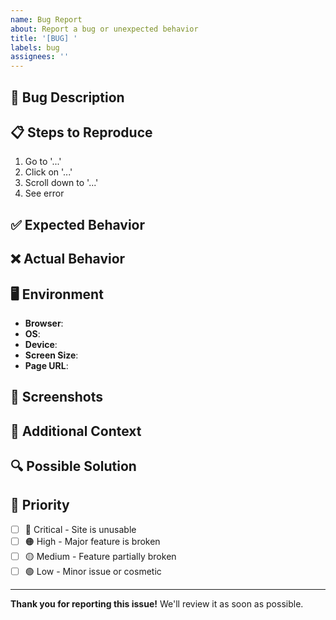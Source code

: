 ```yaml
---
name: Bug Report
about: Report a bug or unexpected behavior
title: '[BUG] '
labels: bug
assignees: ''
---
```


## 🐛 Bug Description
<!-- A clear and concise description of the bug -->



## 📋 Steps to Reproduce
<!-- Steps to reproduce the behavior -->

1. Go to '...'
2. Click on '...'
3. Scroll down to '...'
4. See error

## ✅ Expected Behavior
<!-- What you expected to happen -->



## ❌ Actual Behavior
<!-- What actually happened -->



## 🖥️ Environment

- **Browser**: <!-- Chrome 120 / Firefox 115 / Safari 17 / Edge 120 -->
- **OS**: <!-- Windows 11 / macOS Sonoma / Ubuntu 22.04 / iOS 17 / Android 14 -->
- **Device**: <!-- Desktop / Laptop / Mobile / Tablet -->
- **Screen Size**: <!-- 1920x1080 / 375x667 / etc. -->
- **Page URL**: <!-- https://wasii.dev/... -->

## 📸 Screenshots
<!-- If applicable, add screenshots to help explain the problem -->



## 📝 Additional Context
<!-- Any other information about the problem -->



## 🔍 Possible Solution
<!-- Optional: If you have an idea how to fix it -->



## 🎯 Priority
<!-- How severe is this bug? -->

- [ ] 🔴 Critical - Site is unusable
- [ ] 🟠 High - Major feature is broken
- [ ] 🟡 Medium - Feature partially broken
- [ ] 🟢 Low - Minor issue or cosmetic

---

**Thank you for reporting this issue!** We'll review it as soon as possible.
